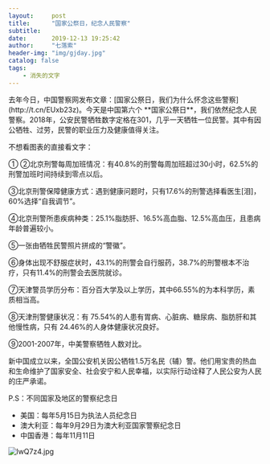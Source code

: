 ```yaml
---
layout:     post
title:      "国家公祭日，纪念人民警察"
subtitle: 
date:       2019-12-13 19:25:42
author:     "七落索"
header-img: "img/gjday.jpg"
catalog: false
tags:
    - 消失的文字
---
```



<p id = "build"></p>
去年今日，中国警察网发布文章：[国家公祭日，我们为什么怀念这些警察](http://t.cn/EUxb23z)。今天是中国第六个 **国家公祭日**，我们依然纪念人民警察。2018年，公安民警牺牲数字定格在301，几乎一天牺牲一位民警。其中有因公牺牲、过劳，民警的职业压力及健康值得关注。

不想看图表的直接看文字：

① ②北京刑警每周加班情况：有40.8%的刑警每周加班超过30小时，62.5%的刑警加班时间持续到零点以后。

③北京刑警保障健康方式：遇到健康问题时，只有17.6%的刑警选择看医生[泪]，60%选择“自我调节”。

④北京刑警所患疾病种类：25.1%脂肪肝、16.5%高血脂、12.5%高血压，且患病年龄普遍较小。

⑤一张由牺牲民警照片拼成的“警徽”。

⑥身体出现不舒服症状时，43.1%的刑警会自行服药，38.7%的刑警根本不治疗，只有11.4%的刑警会去医院就诊。

⑦天津警员学历分布：百分百大学及以上学历，其中66.55%的为本科学历，素质相当高。

⑧天津刑警健康状况：有 75.54%的人患有胃病、心脏病、糖尿病、脂肪肝和其他慢性病，只有 24.46%的人身体健康状况良好。

⑨2001-2007年，中美警察牺牲人数对比。

新中国成立以来，全国公安机关因公牺牲1.5万名民（辅）警。他们用宝贵的热血和生命维护了国家安全、社会安宁和人民幸福，以实际行动诠释了人民公安为人民的庄严承诺。

P.S：不同国家及地区的警察纪念日

- 美国：每年5月15日为执法人员纪念日
- 澳大利亚：每年9月29日为澳大利亚国家警察纪念日
- 中国香港：每年11月11日

![lwQ7z4.jpg](https://s2.ax1x.com/2020/01/04/lwQ7z4.jpg)



